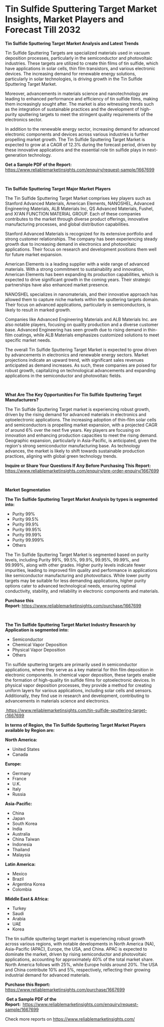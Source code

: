 <p><h1>Tin Sulfide Sputtering Target Market Insights, Market Players and Forecast Till 2032</h1></p><p><strong>Tin Sulfide Sputtering Target Market Analysis and Latest Trends</strong></p>
<p><p>Tin Sulfide Sputtering Targets are specialized materials used in vacuum deposition processes, particularly in the semiconductor and photovoltaic industries. These targets are utilized to create thin films of tin sulfide, which have applications in solar cells, thin film transistors, and various electronic devices. The increasing demand for renewable energy solutions, particularly in solar technologies, is driving growth in the Tin Sulfide Sputtering Target Market. </p><p>Moreover, advancements in materials science and nanotechnology are leading to enhanced performance and efficiency of tin sulfide films, making them increasingly sought after. The market is also witnessing trends such as the integration of sustainable practices and the development of high-purity sputtering targets to meet the stringent quality requirements of the electronics sector. </p><p>In addition to the renewable energy sector, increasing demand for advanced electronic components and devices across various industries is further propelling market growth. The Tin Sulfide Sputtering Target Market is expected to grow at a CAGR of 12.3% during the forecast period, driven by these innovative applications and the essential role tin sulfide plays in next-generation technology.</p></p>
<p><strong>Get a Sample PDF of the Report:&nbsp;</strong> <a href="https://www.reliablemarketinsights.com/enquiry/request-sample/1667699?utm_campaign=2280&utm_medium=2&utm_source=Github&utm_content=ia&utm_term=08032025&utm_id=tin-sulfide-sputtering-target">https://www.reliablemarketinsights.com/enquiry/request-sample/1667699</a></p>
<p>&nbsp;</p>
<p><strong>Tin Sulfide Sputtering Target Major Market Players</strong></p>
<p><p>The Tin Sulfide Sputtering Target Market comprises key players such as Stanford Advanced Materials, American Elements, NANOSHEL, Advanced Engineering Materials, ALB Materials Inc, QS Advanced Materials, Fushel, and XI'AN FUNCTION MATERIAL GROUP. Each of these companies contributes to the market through diverse product offerings, innovative manufacturing processes, and global distribution capabilities.</p><p>Stanford Advanced Materials is recognized for its extensive portfolio and strong customer relationships. The company has been experiencing steady growth due to increasing demand in electronics and photovoltaic applications. Their focus on research and development positions them well for future market expansion.</p><p>American Elements is a leading supplier with a wide range of advanced materials. With a strong commitment to sustainability and innovation, American Elements has been expanding its production capabilities, which is expected to drive significant growth in the coming years. Their strategic partnerships have also enhanced market presence.</p><p>NANOSHEL specializes in nanomaterials, and their innovative approach has allowed them to capture niche markets within the sputtering targets domain. Their focus on advanced applications, particularly in semiconductors, is likely to result in marked growth.</p><p>Companies like Advanced Engineering Materials and ALB Materials Inc. are also notable players, focusing on quality production and a diverse customer base. Advanced Engineering has seen growth due to rising demand in thin-film coatings, while ALB Materials emphasizes customized solutions to meet specific market needs.</p><p>The overall Tin Sulfide Sputtering Target Market is expected to grow driven by advancements in electronics and renewable energy sectors. Market projections indicate an upward trend, with significant sales revenues anticipated as demand increases. As such, these companies are poised for robust growth, capitalizing on technological advancements and expanding applications in the semiconductor and photovoltaic fields.</p></p>
<p>&nbsp;</p>
<p><strong>What Are The Key Opportunities For Tin Sulfide Sputtering Target Manufacturers?</strong></p>
<p><p>The Tin Sulfide Sputtering Target market is experiencing robust growth, driven by the rising demand for advanced materials in electronics and optoelectronic applications. The increasing adoption of thin-film solar cells and semiconductors is propelling market expansion, with a projected CAGR of around 6% over the next five years. Key players are focusing on innovation and enhancing production capacities to meet the rising demand. Geographic expansion, particularly in Asia-Pacific, is anticipated, given the region's strong semiconductor manufacturing base. As technology advances, the market is likely to shift towards sustainable production practices, aligning with global green technology trends.</p></p>
<p><strong>Inquire or Share Your Questions If Any Before Purchasing This Report:</strong> <a href="https://www.reliablemarketinsights.com/enquiry/pre-order-enquiry/1667699?utm_campaign=2280&utm_medium=2&utm_source=Github&utm_content=ia&utm_term=08032025&utm_id=tin-sulfide-sputtering-target">https://www.reliablemarketinsights.com/enquiry/pre-order-enquiry/1667699</a></p>
<p>&nbsp;</p>
<p><strong>Market Segmentation</strong></p>
<p><strong>The Tin Sulfide Sputtering Target Market Analysis by types is segmented into:</strong></p>
<p><ul><li>Purity 99%</li><li>Purity 99.5%</li><li>Purity 99.9%</li><li>Purity 99.95%</li><li>Purity 99.99%</li><li>Purity 99.999%</li><li>Others</li></ul></p>
<p><p>The Tin Sulfide Sputtering Target Market is segmented based on purity levels, including Purity 99%, 99.5%, 99.9%, 99.95%, 99.99%, and 99.999%, along with other grades. Higher purity levels indicate fewer impurities, leading to improved film quality and performance in applications like semiconductor manufacturing and photovoltaics. While lower purity targets may be suitable for less demanding applications, higher purity options cater to advanced technological needs, ensuring optimal conductivity, stability, and reliability in electronic components and materials.</p></p>
<p><strong>Purchase this Report:&nbsp;</strong><a href="https://www.reliablemarketinsights.com/purchase/1667699?utm_campaign=2280&utm_medium=2&utm_source=Github&utm_content=ia&utm_term=08032025&utm_id=tin-sulfide-sputtering-target">https://www.reliablemarketinsights.com/purchase/1667699</a></p>
<p>&nbsp;</p>
<p><strong>The Tin Sulfide Sputtering Target Market Industry Research by Application is segmented into:</strong></p>
<p><ul><li>Semiconductor</li><li>Chemical Vapor Deposition</li><li>Physical Vapor Deposition</li><li>Others</li></ul></p>
<p><p>Tin sulfide sputtering targets are primarily used in semiconductor applications, where they serve as a key material for thin film deposition in electronic components. In chemical vapor deposition, these targets enable the formation of high-quality tin sulfide films for optoelectronic devices. In physical vapor deposition processes, they provide a method for creating uniform layers for various applications, including solar cells and sensors. Additionally, they find use in research and development, contributing to advancements in materials science and electronics.</p></p>
<p><a href="https://www.reliablemarketinsights.com/tin-sulfide-sputtering-target-r1667699?utm_campaign=2280&utm_medium=2&utm_source=Github&utm_content=ia&utm_term=08032025&utm_id=tin-sulfide-sputtering-target">&nbsp;https://www.reliablemarketinsights.com/tin-sulfide-sputtering-target-r1667699</a></p>
<p><strong>In terms of Region, the Tin Sulfide Sputtering Target Market Players available by Region are:</strong></p>
<p>
    <p> <strong> North America: </strong>
        <ul>
            <li>United States</li>
            <li>Canada</li>
        </ul>
        </p> 
    <p> <strong> Europe: </strong>
        <ul>
            <li>Germany</li>
            <li>France</li>
            <li>U.K.</li>
            <li>Italy</li>
            <li>Russia</li>
        </ul>
        </p> 
    <p> <strong> Asia-Pacific: </strong>
        <ul>
            <li>China</li>
            <li>Japan</li>
            <li>South Korea</li>
            <li>India</li>
            <li>Australia</li>
            <li>China Taiwan</li>
            <li>Indonesia</li>
            <li>Thailand</li>
            <li>Malaysia</li>
        </ul>
        </p> 
    <p> <strong> Latin America: </strong>
        <ul>
            <li>Mexico</li>
            <li>Brazil</li>
            <li>Argentina Korea</li>
            <li>Colombia</li>
        </ul>
        </p> 
    <p> <strong> Middle East & Africa: </strong>
        <ul>
            <li>Turkey</li>
            <li>Saudi</li>
            <li>Arabia</li>
            <li>UAE</li>
            <li>Korea</li>
        </ul>
    </p>
    </p>
<p><p>The tin sulfide sputtering target market is experiencing robust growth across various regions, with notable developments in North America (NA), Asia-Pacific (APAC), Europe, the USA, and China. APAC is expected to dominate the market, driven by rising semiconductor and photovoltaic applications, accounting for approximately 40% of the total market share. North America follows with 25%, while Europe holds around 20%. The USA and China contribute 10% and 5%, respectively, reflecting their growing industrial demand for advanced materials.</p></p>
<p><strong>Purchase this Report: </strong><a href="https://www.reliablemarketinsights.com/purchase/1667699?utm_campaign=2280&utm_medium=2&utm_source=Github&utm_content=ia&utm_term=08032025&utm_id=tin-sulfide-sputtering-target">https://www.reliablemarketinsights.com/purchase/1667699</a></p>
<p>&nbsp;<strong>Get a Sample PDF of the Report:&nbsp;&nbsp;</strong><a href="https://www.reliablemarketinsights.com/enquiry/request-sample/1667699?utm_campaign=2280&utm_medium=2&utm_source=Github&utm_content=ia&utm_term=08032025&utm_id=tin-sulfide-sputtering-target">https://www.reliablemarketinsights.com/enquiry/request-sample/1667699</a></p>
<p><strong></strong></p>
<p>Check more reports on <a href="https://www.reliablemarketinsights.com/?utm_campaign=2280&utm_medium=2&utm_source=Github&utm_content=ia&utm_term=08032025&utm_id=tin-sulfide-sputtering-target">https://www.reliablemarketinsights.com/</a></p>